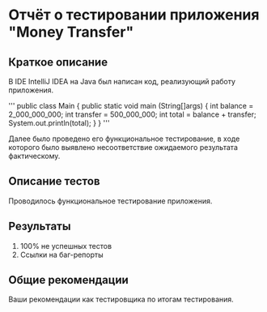 # Отчёт о тестировании приложения "Money Transfer"

## Краткое описание

В IDE IntelliJ IDEA на Java был написан код, реализующий работу приложения.

'''
public class Main {
    public static void main (String[]args) {
        int balance = 2_000_000_000;
        int transfer = 500_000_000;
        int total = balance + transfer;
        System.out.println(total);
    }
}
'''

Далее было проведено его функциональное тестирование, в ходе которого было выявлено несоответствие ожидаемого результата фактическому.  

## Описание тестов

Проводилось функциональное тестирование приложения.

## Результаты

1. 100% не успешных тестов
2. Ссылки на баг-репорты

## Общие рекомендации

Ваши рекомендации как тестировщика по итогам тестирования.
